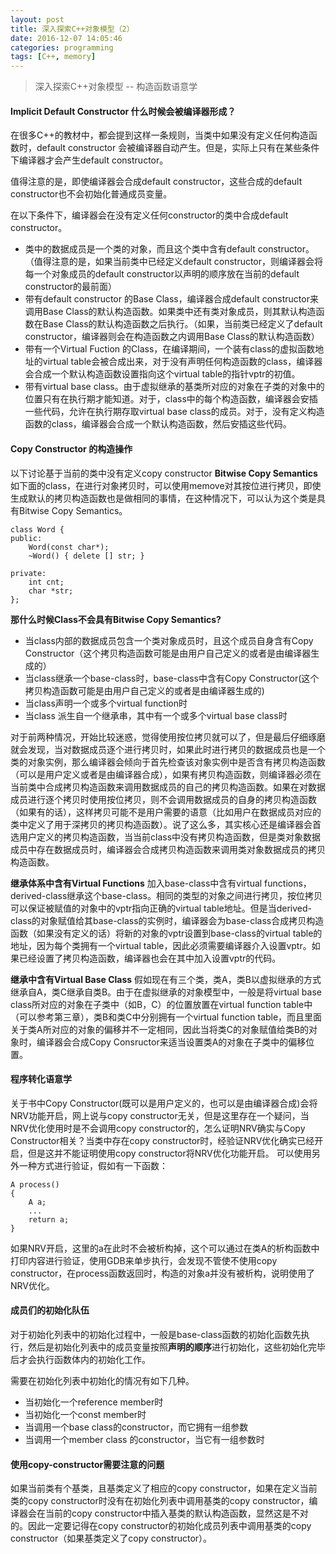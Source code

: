 ```yaml
---
layout: post
title: 深入探索C++对象模型（2）
date: 2016-12-07 14:05:46
categories: programming
tags: [C++, memory]
---
```


> 深入探索C++对象模型 -- 构造函数语意学

#### Implicit Default Constructor 什么时候会被编译器形成？

在很多C++的教材中，都会提到这样一条规则，当类中如果没有定义任何构造函数时，default constructor 会被编译器自动产生。但是，实际上只有在某些条件下编译器才会产生default constructor。

值得注意的是，即使编译器会合成default constructor，这些合成的default constructor也不会初始化普通成员变量。

在以下条件下，编译器会在没有定义任何constructor的类中合成default constructor。
- 类中的数据成员是一个类的对象，而且这个类中含有default constructor。（值得注意的是，如果当前类中已经定义default constructor，则编译器会将每一个对象成员的default constructor以声明的顺序放在当前的default constructor的最前面）
- 带有default constructor 的Base Class，编译器合成default constructor来调用Base Class的默认构造函数。如果类中还有类对象成员，则其默认构造函数在Base Class的默认构造函数之后执行。（如果，当前类已经定义了default constructor，编译器则会在构造函数之内调用Base Class的默认构造函数）
- 带有一个Virtual Fuction 的Class，在编译期间，一个装有class的虚拟函数地址的virtual table会被合成出来，对于没有声明任何构造函数的class，编译器会合成一个默认构造函数设置指向这个virtual table的指针vptr的初值。
- 带有virtual base class。由于虚拟继承的基类所对应的对象在子类的对象中的位置只有在执行期才能知道。对于，class中的每个构造函数，编译器会安插一些代码，允许在执行期存取virtual base class的成员。对于，没有定义构造函数的class，编译器会合成一个默认构造函数，然后安插这些代码。

#### Copy Constructor 的构造操作

以下讨论基于当前的类中没有定义copy constructor
__Bitwise Copy Semantics__
如下面的class，在进行对象拷贝时，可以使用memove对其按位进行拷贝，即使生成默认的拷贝构造函数也是做相同的事情，在这种情况下，可以认为这个类是具有Bitwise Copy Semantics。
```
class Word {
public:
    Word(const char*);
    ~Word() { delete [] str; }

private:
    int cnt;
    char *str;
};
```

__那什么时候Class不会具有Bitwise Copy Semantics?__
- 当class内部的数据成员包含一个类对象成员时，且这个成员自身含有Copy Constructor（这个拷贝构造函数可能是由用户自己定义的或者是由编译器生成的）
- 当class继承一个base-class时，base-class中含有Copy Constructor(这个拷贝构造函数可能是由用户自己定义的或者是由编译器生成的)
- 当class声明一个或多个virtual function时
- 当class 派生自一个继承串，其中有一个或多个virtual base class时

对于前两种情况，开始比较迷惑，觉得使用按位拷贝就可以了，但是最后仔细琢磨就会发现，当对数据成员逐个进行拷贝时，如果此时进行拷贝的数据成员也是一个类的对象实例，那么编译器会倾向于首先检查该对象实例中是否含有拷贝构造函数（可以是用户定义或者是由编译器合成），如果有拷贝构造函数，则编译器必须在当前类中合成拷贝构造函数来调用数据成员的自己的拷贝构造函数。如果在对数据成员进行逐个拷贝时使用按位拷贝，则不会调用数据成员的自身的拷贝构造函数（如果有的话），这样拷贝可能不是用户需要的语意（比如用户在数据成员对应的类中定义了用于深拷贝的拷贝构造函数）。说了这么多，其实核心还是编译器会首选用户定义的拷贝构造函数，当当前class中没有拷贝构造函数，但是类对象数据成员中存在数据成员时，编译器会合成拷贝构造函数来调用类对象数据成员的拷贝构造函数。

__继承体系中含有Virtual Functions__
加入base-class中含有virtual functions，derived-class继承这个base-class。相同的类型的对象之间进行拷贝，按位拷贝可以保证被赋值的对象中的vptr指向正确的virtual table地址。但是当derived-class的对象赋值给其base-class的实例时，编译器会为base-class合成拷贝构造函数（如果没有定义的话）将新的对象的vptr设置到base-class的virtual table的地址，因为每个类拥有一个virtual table，因此必须需要编译器介入设置vptr。如果已经设置了拷贝构造函数，编译器也会在其中加入设置vptr的代码。

__继承中含有Virtual Base Class__
假如现在有三个类，类A，类B以虚拟继承的方式继承自A，类C继承自类B。由于在虚拟继承的对象模型中，一般是将virtual base class所对应的对象在子类中（如B，C）的位置放置在virtual function table中（可以参考第三章），类B和类C中分别拥有一个virtual function table，而且里面关于类A所对应的对象的偏移并不一定相同，因此当将类C的对象赋值给类B的对象时，编译器会合成Copy Consructor来适当设置类A的对象在子类中的偏移位置。

#### 程序转化语意学

关于书中Copy Constructor(既可以是用户定义的，也可以是由编译器合成)会将NRV功能开启，网上说与copy constructor无关，但是这里存在一个疑问，当NRV优化使用时是不会调用copy constructor的，怎么证明NRV确实与Copy Constructor相关？当类中存在copy constructor时，经验证NRV优化确实已经开启，但是这并不能证明使用copy constructor将NRV优化功能开启。
可以使用另外一种方式进行验证，假如有一下函数：
```
A process()
{
    A a;
    ...
    return a;
}
```

如果NRV开启，这里的a在此时不会被析构掉，这个可以通过在类A的析构函数中打印内容进行验证，使用GDB来单步执行，会发现不管使不使用copy constructor，在process函数返回时，构造的对象a并没有被析构，说明使用了NRV优化。

#### 成员们的初始化队伍
对于初始化列表中的初始化过程中，一般是base-class函数的初始化函数先执行，然后是初始化列表中的成员变量按照**声明的顺序**进行初始化，这些初始化完毕后才会执行函数体内的初始化工作。

需要在初始化列表中初始化的情况有如下几种。
- 当初始化一个reference member时
- 当初始化一个const member时
- 当调用一个base class的constructor，而它拥有一组参数
- 当调用一个member class 的constructor，当它有一组参数时

#### 使用copy-constructor需要注意的问题
如果当前类有个基类，且基类定义了相应的copy constructor，如果在定义当前类的copy constructor时没有在初始化列表中调用基类的copy constructor，编译器会在当前的copy constructor中插入基类的默认构造函数，显然这是不对的。因此一定要记得在copy constructor的初始化成员列表中调用基类的copy constructor（如果基类定义了copy constructor）。
